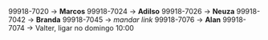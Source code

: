 99918-7020 -> **Marcos**
99918-7024 -> **Adilso**
99918-7026 -> **Neuza**
99918-7042 -> **Branda**
99918-7045 -> *mandar link*
99918-7076 -> **Alan**
99918-7074 -> Valter, ligar no domingo 10:00